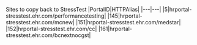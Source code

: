 Sites to copy back to StressTest
|PortalID|HTTPAlias|
|---|---|
|5|hrportal-stresstest.ehr.com/performancetesting|
|145|hrportal-stresstest.ehr.com/mcnew|
|151|hrportal-stresstest.ehr.com/medstar|
|152|hrportal-stresstest.ehr.com/cc|
|161|hrportal-stresstest.ehr.com/bcnextnocgst|